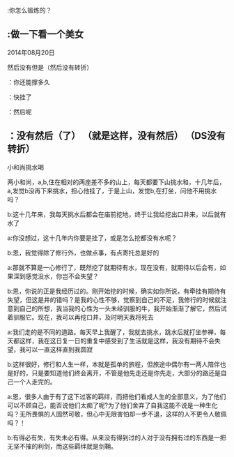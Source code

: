:你怎么锻炼的？

:做一下看一个美女
------
2014年08月20日

然后没有但是（然后没有转折）

：你还能撑多久

：快挂了

：然后呢

：没有然后（了）  （就是这样，没有然后） （DS没有转折）
------
 小和尚挑水喝

两小和尚，a,b,住在相对的两座差不多的山上，每天都要下山挑水和，十几年后，a,发觉b没再下来挑水，担心他挂了，于是上山，发觉b,在打坐，问他不用挑水吗？

b:这十几年来，我每天挑水后都会在庙前挖地，终于让我给挖出口井来，以后就有水了

a:你没想过，这十几年内你要是挂了，或是怎么挖都没有水呢？

b:恩，我觉得除了修行外，也做点事，有点寄托总是好的

a:那就不算是一心修行了，既然挖了就期待有水，现在没有，就期待以后会有，如果深到感觉没水，你岂不会失望？

b:恩，你说的正是我经历过的。刚开始挖的时候，确实如你所说，有牵挂有期待有失望，但这是井的错吗？是我的心性不够，觉察到自己的不足，我修行的时候就注意到自己的所想，我当我的心性为一头未经驯服的牛，我开始渐渐了解它，然后试着驯服它。现在，我可以再挖口井，及时明天我将死去

a:我们走的是不同的道路。每天早上我醒了，我就去挑水，跳水后就打坐参禅，每天都这样，我在这日复一日的重复中感受到了生活就是这样，我没有期待不会失望，我可以一直这样直到我圆寂

b:这样很好，修行和人生一样，本就是孤单的旅程，但旅途中偶尔有一两人陪伴也是好的，只是要知道他们终会离开，不管是他先走还是你先走，大部分的路还是自己一个人走完的。

a:恩，很多人由于有了这下过客的羁绊，而把他们看成人生的全部意义，为了他们可以不顾自己，能否说他们太痴了呢?为了他们舍弃了自我这能不说是一种生化吗？无所畏惧的人固然可敬，但心中无限害怕却一步不退，这样的人不更令人敬佩吗？！

b:有得必有失，有失未必有得。从来没有得到过的人对于没有拥有过的东西是一把无坚不摧的利剑，而这些羁绊就是剑鞘。


